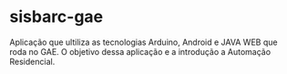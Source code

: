 # sisbarc-gae
Aplicação que ultiliza as tecnologias Arduino, Android e JAVA WEB que roda no GAE. O objetivo dessa aplicação e a introdução a Automação Residencial.

